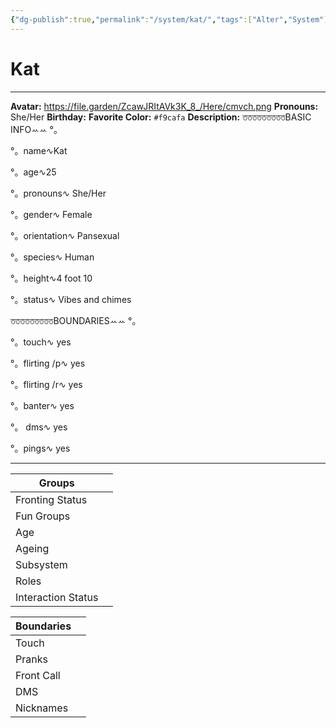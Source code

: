 ```yaml
---
{"dg-publish":true,"permalink":"/system/kat/","tags":["Alter","System"]}
---
```



# Kat
---
**Avatar:** https://file.garden/ZcawJRItAVk3K_8_/Here/cmvch.png
**Pronouns:** She/Her
**Birthday:** 
**Favorite Color:** `#f9cafa`
**Description:** তততততততততBASIC INFOꕀꕀ °。



°。name∿Kat



°。age∿25



°。pronouns∿ She/Her



°。gender∿ Female



°。orientation∿ Pansexual



°。species∿ Human



°。height∿4 foot 10



°。status∿ Vibes and chimes





তততততততততBOUNDARIESꕀꕀ °。



 °。touch∿ yes



 °。flirting /p∿ yes



 °。flirting /r∿ yes



 °。banter∿ yes



°。 dms∿ yes



 °。pings∿ yes


---

| Groups             |     |
| ------------------ | --- |
| Fronting Status    |     |
| Fun Groups         |     |
| Age                |     |
| Ageing             |     |
| Subsystem          |     |
| Roles              |     |
| Interaction Status |     |

| Boundaries |     |
| ---------- | --- |
| Touch      |     |
| Pranks     |     |
| Front Call |     |
| DMS        |     |
| Nicknames  |     |
